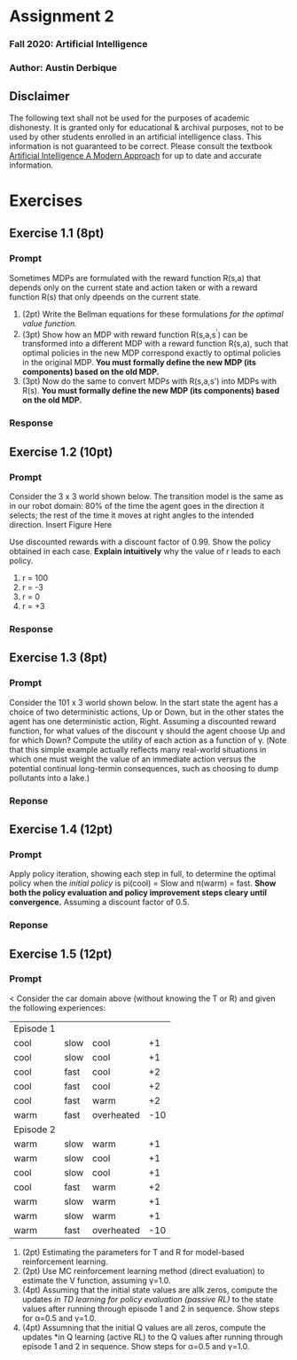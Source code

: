 # Assignment 2
### Fall 2020: Artificial Intelligence
### Author: Austin Derbique

## Disclaimer
The following text shall not be used for the purposes of academic dishonesty. It is granted only for educational & archival purposes, not to be used by other students enrolled in an artificial intelligence class. This information is not guaranteed to be correct. Please consult the textbook [Artificial Intelligence A Modern Approach](https://www.amazon.com/Artificial-Intelligence-Modern-Approach-3rd/dp/0136042597) for up to date and accurate information.

# Exercises 

## Exercise 1.1 (8pt)
### Prompt
Sometimes MDPs are formulated with the reward function R(s,a) that depends only on the current state and action taken or with a reward function R(s) that only dpeends on the current state.  
1. (2pt) Write the Bellman equations for these formulations *for the optimal value function.*  
2. (3pt) Show how an MDP with reward function R(s,a,s<sup>'</sup>) can be transformed into a different MDP with a reward function R(s,a), such that optimal policies in the new MDP correspond exactly to optimal policies in the original MDP. **You must formally define the new MDP (its components) based on the old MDP.**  
3. (3pt) Now do the same to convert MDPs with R(s,a,s') into MDPs with R(s). **You must formally define the new MDP (its components) based on the old MDP.**  

### Response

## Exercise 1.2 (10pt)
### Prompt
Consider the 3 x 3 world shown below. The transition model is the same as in our robot domain: 80% of the time the agent goes in the direction it selects; the rest of the time it moves at right angles to the intended direction.
Insert Figure Here

Use discounted rewards with a discount factor of 0.99. Show the policy obtained in each case. **Explain intuitively** why the value of r leads to each policy.
1. r = 100  
2. r = -3  
3. r = 0  
4. r = +3  

### Response

## Exercise 1.3 (8pt)
### Prompt
Consider the 101 x 3 world shown below. In the start state the agent has a choice of two deterministic actions, Up or Down, but in the other states the agent has one deterministic action, Right. Assuming a discounted reward function, for what values of the discount γ should the agent choose Up and for which Down? Compute the utility of each action as a function of γ. (Note that this simple example actually reflects many real-world situations in which one must weight the value of an immediate action versus the potential continual long-termin consequences, such as choosing to dump pollutants into a lake.)

<Inser fiogure here>

### Reponse

## Exercise 1.4 (12pt)
### Prompt
Apply policy iteration, showing each step in full, to determine the optimal policy when the *initial policy* is pi(cool) = Slow and π(warm) = fast. **Show both the policy evaluation and policy improvement steps cleary until convergence.** Assuming a discount factor of 0.5.


### Reponse

## Exercise 1.5 (12pt)
### Prompt
<<Inser Figure>
Consider the car domain above (without knowing the T or R) and given the following experiences:  
  
|    |    |    |    |  
|----|----|----|----|
|Episode 1|
|cool|slow|cool|+1|
|cool|slow|cool|+1|
|cool|fast|cool|+2|
|cool|fast|cool|+2|
|cool|fast|warm|+2|
|warm|fast|overheated|-10|
|Episode 2|
|warm|slow|warm|+1|
|warm|slow|cool|+1|
|cool|slow|cool|+1|
|cool|fast|warm|+2|
|warm|slow|warm|+1|
|warm|slow|warm|+1|
|warm|fast|overheated|-10|

1. (2pt) Estimating the parameters for T and R for model-based reinforcement learning.  
2. (2pt) Use MC reinforcement learning method (direct evaluation) to estimate the V function, assuming γ=1.0.  
3. (4pt) Assuming that the initial state values are allk zeros, compute the updates *in TD learning for policy evaluation (passive RL)* to the state values after running through episode 1 and 2 in sequence. Show steps for α=0.5 and γ=1.0.  
4. (4pt) Assumning that the initial Q values are all zeros, compute the updates *in Q learning (active RL) to the Q values after running through episode 1 and 2 in sequence. Show steps for α=0.5 and γ=1.0. 
